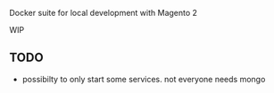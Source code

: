 
Docker suite for local development with Magento 2

WIP

## TODO
- possibilty to only start some services. not everyone needs mongo
